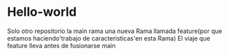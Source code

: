 # Hello-world
Solo otro repositorio
la main rama 
una nueva Rama llamada feature(por que estamos haciendo'trabajo de caracteristicas'en esta Rama) 
El viaje que feature lleva antes de fusionarse main 
